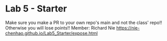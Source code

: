 # Lab 5 - Starter
Make sure you make a PR to your own repo's main and not the class' repo!! Otherwise you will lose points!!
Member: Richard Nie
https://nie-chenhao.github.io/Lab5_Starter/expose.html